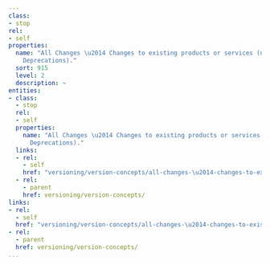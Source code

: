 ```yaml
---
class:
- stop
rel:
- self
properties:
  name: "All Changes \u2014 Changes to existing products or services (not including
    Deprecations)."
  sort: 915
  level: 2
  description: ~
entities:
- class:
  - stop
  rel:
  - self
  properties:
    name: "All Changes \u2014 Changes to existing products or services (not including
      Deprecations)."
  links:
  - rel:
    - self
    href: "versioning/version-concepts/all-changes-\u2014-changes-to-existing-products-or-services-not-including-deprecations..md"
  - rel:
    - parent
    href: versioning/version-concepts/
links:
- rel:
  - self
  href: "versioning/version-concepts/all-changes-\u2014-changes-to-existing-products-or-services-not-including-deprecations..md"
- rel:
  - parent
  href: versioning/version-concepts/
...
```

